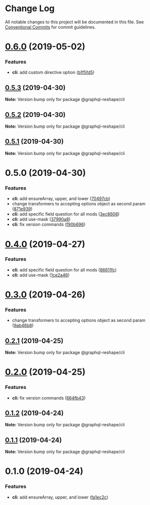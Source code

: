 # Change Log

All notable changes to this project will be documented in this file.
See [Conventional Commits](https://conventionalcommits.org) for commit guidelines.

# [0.6.0](https://github.com/zieka/graphql-reshape/tree/master/packages/cli/compare/@graphql-reshape/cli@0.5.3...@graphql-reshape/cli@0.6.0) (2019-05-02)


### Features

* **cli:** add custom directive option ([b1f5fd5](https://github.com/zieka/graphql-reshape/tree/master/packages/cli/commit/b1f5fd5))





## [0.5.3](https://github.com/zieka/graphql-reshape/tree/master/packages/cli/compare/@graphql-reshape/cli@0.5.2...@graphql-reshape/cli@0.5.3) (2019-04-30)

**Note:** Version bump only for package @graphql-reshape/cli





## [0.5.2](https://github.com/zieka/graphql-reshape/tree/master/packages/cli/compare/@graphql-reshape/cli@0.5.1...@graphql-reshape/cli@0.5.2) (2019-04-30)

**Note:** Version bump only for package @graphql-reshape/cli





## [0.5.1](https://github.com/zieka/graphql-reshape/packages/cli/compare/@graphql-reshape/cli@0.5.0...@graphql-reshape/cli@0.5.1) (2019-04-30)

**Note:** Version bump only for package @graphql-reshape/cli





# 0.5.0 (2019-04-30)


### Features

* **cli:** add ensureArray, upper, and lower ([70497cb](https://github.com/zieka/graphql-reshape/packages/cli/commit/70497cb))
* change transformers to accepting options object as second param ([871e939](https://github.com/zieka/graphql-reshape/packages/cli/commit/871e939))
* **cli:** add specific field question for all mods ([3ec8608](https://github.com/zieka/graphql-reshape/packages/cli/commit/3ec8608))
* **cli:** add use-mask ([37990a8](https://github.com/zieka/graphql-reshape/packages/cli/commit/37990a8))
* **cli:** fix version commands ([f90b696](https://github.com/zieka/graphql-reshape/packages/cli/commit/f90b696))





# [0.4.0](https://github.com/zieka/graphql-reshape/compare/@graphql-reshape/cli@0.3.0...@graphql-reshape/cli@0.4.0) (2019-04-27)


### Features

* **cli:** add specific field question for all mods ([86611fc](https://github.com/zieka/graphql-reshape/commit/86611fc))
* **cli:** add use-mask ([1ce2a46](https://github.com/zieka/graphql-reshape/commit/1ce2a46))





# [0.3.0](https://github.com/zieka/graphql-reshape/compare/@graphql-reshape/cli@0.2.1...@graphql-reshape/cli@0.3.0) (2019-04-26)


### Features

* change transformers to accepting options object as second param ([9ab46b8](https://github.com/zieka/graphql-reshape/commit/9ab46b8))





## [0.2.1](https://github.com/zieka/graphql-reshape/compare/@graphql-reshape/cli@0.2.0...@graphql-reshape/cli@0.2.1) (2019-04-25)

**Note:** Version bump only for package @graphql-reshape/cli





# [0.2.0](https://github.com/zieka/graphql-reshape/compare/@graphql-reshape/cli@0.1.2...@graphql-reshape/cli@0.2.0) (2019-04-25)


### Features

* **cli:** fix version commands ([664fb43](https://github.com/zieka/graphql-reshape/commit/664fb43))





## [0.1.2](https://github.com/zieka/graphql-reshape/compare/@graphql-reshape/cli@0.1.1...@graphql-reshape/cli@0.1.2) (2019-04-24)

**Note:** Version bump only for package @graphql-reshape/cli





## [0.1.1](https://github.com/zieka/graphql-reshape/compare/@graphql-reshape/cli@0.1.0...@graphql-reshape/cli@0.1.1) (2019-04-24)

**Note:** Version bump only for package @graphql-reshape/cli





# 0.1.0 (2019-04-24)


### Features

* **cli:** add ensureArray, upper, and lower ([fa1ec2c](https://github.com/zieka/graphql-reshape/commit/fa1ec2c))
